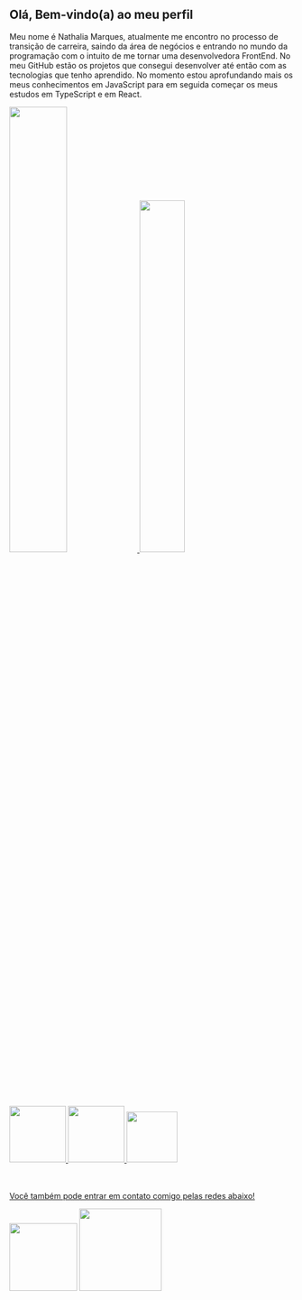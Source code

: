 ## Olá, Bem-vindo(a) ao meu perfil 
Meu nome é Nathalia Marques, atualmente me encontro no processo de transição de carreira, saindo da área de negócios e entrando no mundo da programação com o intuito de me tornar uma desenvolvedora FrontEnd. No meu GitHub estão os projetos que consegui desenvolver até então com as tecnologias que tenho aprendido. No momento estou aprofundando mais os meus conhecimentos em JavaScript para em seguida começar os meus estudos em TypeScript e em React. 

 <div>
   <a href="https://github.com/nathaliavsmarques">  
   <img width="45%" src="https://github-readme-stats.vercel.app/api?username=nathaliavsmarques&show_icons=true&theme=dracula"/>
   <img width="40%" src="https://github-readme-stats.vercel.app/api/top-langs/?username=nathaliavsmarques&layout=compact&langs&theme=dracula"/>
   
 </div>
 <br>
 <div>
    <img width="100em" src="https://cdn.jsdelivr.net/gh/devicons/devicon/icons/html5/html5-plain-wordmark.svg"/>       
    <img width="100em" src="https://cdn.jsdelivr.net/gh/devicons/devicon/icons/css3/css3-plain-wordmark.svg"/>    
    <img width="90em" src="https://cdn.jsdelivr.net/gh/devicons/devicon/icons/javascript/javascript-original.svg"/>
                   
 </div>   
   
  <br>
  <br>
  
 Você também pode entrar em contato comigo pelas redes abaixo!
 
 <div>   
  <a href = "mailto:nathaliamarques28@gmail.com"><img width="120em" src="https://img.shields.io/badge/-Gmail-%23333?style=for-the-badge&logo=gmail&logoColor=white"  target="_blank"></a>
  <a href="https://www.linkedin.com/in/nathalia-marques-91a4a5204/" target="_blank"><img width="146em" src="https://img.shields.io/badge/-LinkedIn-%230077B5?style=for-the-badge&logo=linkedin&logoColor=white" target="_blank"></a>  
 </div>
